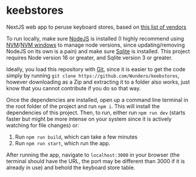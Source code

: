 # keebstores

NextJS web app to peruse keyboard stores, based on [this list of vendors](https://www.keebtalk.com/t/list-of-keyboard-retailers-shops-stores-vendors/9022)

To run locally, make sure [NodeJS](https://nodejs.org/en/) is installed (I highly recommend using [NVM](https://github.com/nvm-sh/nvm)/[NVM windows](https://github.com/coreybutler/nvm-windows) to manage node versions, since updating/removing NodeJS on its own is a pain) and make sure [Sqlite](https://www.sqlite.org/index.html) is installed. This project requires Node version 16 or greater, and Sqlite version 3 or greater.

Ideally, you load this repository with [Git](https://git-scm.com/), since it is easier to get the code simply by running `git clone https://github.com/Wundero/keebstores`, however downloading as a Zip and extracting it to a folder also works, just know that you cannot contribute if you do so that way.

Once the dependencies are installed, open up a command line terminal in the root folder of the project and run `npm i`. This will install the dependencies of this project. Then, to run, either run `npm run dev` (starts faster but might be more intense on your system since it is actively watching for file changes) or:
1. Run `npm run build`, which can take a few minutes
2. Run `npm run start`, which run the app.

After running the app, navigate to `localhost:3000` in your browser (the terminal should have the URL, the port may be different than 3000 if it is already in use) and behold the keyboard store table.